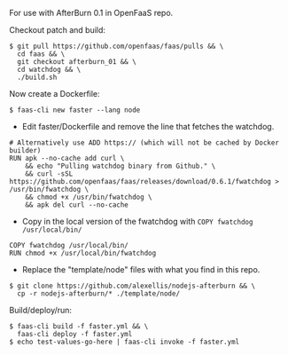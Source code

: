 For use with AfterBurn 0.1 in OpenFaaS repo.

Checkout patch and build:

```
$ git pull https://github.com/openfaas/faas/pulls && \
  cd faas && \
  git checkout afterburn_01 && \
  cd watchdog && \
  ./build.sh
```

Now create a Dockerfile:

```
$ faas-cli new faster --lang node
```

* Edit faster/Dockerfile and remove the line that fetches the watchdog.

```
# Alternatively use ADD https:// (which will not be cached by Docker builder)
RUN apk --no-cache add curl \ 
    && echo "Pulling watchdog binary from Github." \
    && curl -sSL https://github.com/openfaas/faas/releases/download/0.6.1/fwatchdog > /usr/bin/fwatchdog \
    && chmod +x /usr/bin/fwatchdog \
    && apk del curl --no-cache
```

* Copy in the local version of the fwatchdog with `COPY fwatchdog /usr/local/bin/`

```
COPY fwatchdog /usr/local/bin/
RUN chmod +x /usr/local/bin/fwatchdog
```

* Replace the "template/node" files with what you find in this repo.

```
$ git clone https://github.com/alexellis/nodejs-afterburn && \
  cp -r nodejs-afterburn/* ./template/node/
```

Build/deploy/run:

```
$ faas-cli build -f faster.yml && \
  faas-cli deploy -f faster.yml
$ echo test-values-go-here | faas-cli invoke -f faster.yml
```
